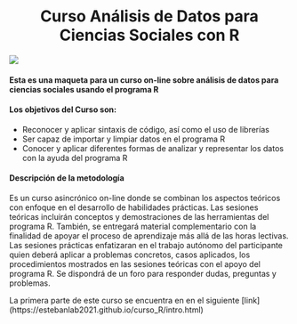 <h1 align="center"> Curso Análisis de Datos para Ciencias Sociales con R </h1>
<p align="left">
   <img src="https://img.shields.io/badge/STATUS-EN%20DESAROLLO-green">
</p>

<h4>
Esta es una maqueta para un curso on-line sobre análisis de datos para ciencias sociales usando el programa R
</h4>

<h4>
Los objetivos del Curso son:
</h4>

- Reconocer y aplicar sintaxis de código, así como el uso de librerías
- Ser capaz de importar y limpiar datos en el programa R
- Conocer y aplicar diferentes formas de analizar y representar los datos con la ayuda del programa R

<h4>
Descripción de la metodología
</h4>
<p>
Es un curso asincrónico on-line donde se combinan los aspectos teóricos con enfoque en el desarrollo de habilidades prácticas. Las sesiones teóricas incluirán conceptos y demostraciones de las herramientas del programa R. También, se entregará material complementario con la finalidad de apoyar el proceso de aprendizaje más allá de las horas lectivas. Las sesiones prácticas enfatizaran en el trabajo autónomo del participante quien deberá aplicar a problemas concretos, casos aplicados, los procedimientos mostrados en las sesiones teóricas con el apoyo del programa R. Se dispondrá de un foro para responder dudas, preguntas y problemas.
</p>
<p>La primera parte de este curso se encuentra en en el siguiente [link](https://estebanlab2021.github.io/curso_R/intro.html)</p>
